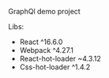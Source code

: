 GraphQl demo project 

Libs: 
  - React ^16.6.0
  - Webpack ^4.27.1
  - React-hot-loader ~4.3.12
  - Css-hot-loader ^1.4.2
  
